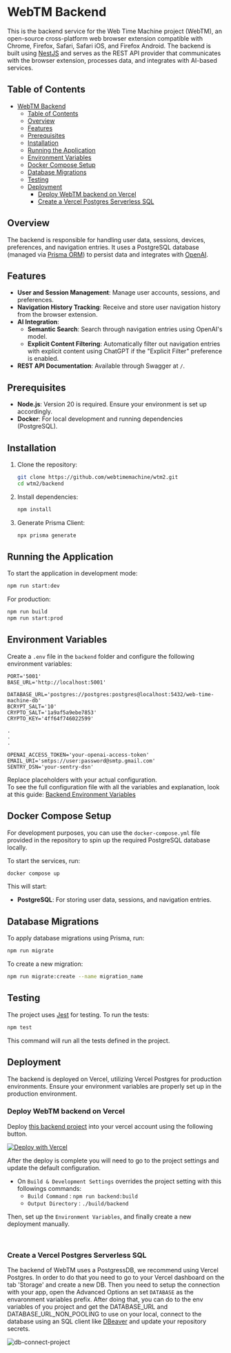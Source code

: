 # WebTM Backend

This is the backend service for the Web Time Machine project (WebTM), an open-source cross-platform web browser extension compatible with Chrome, Firefox, Safari, Safari iOS, and Firefox Android. The backend is built using [NestJS](https://nestjs.com/) and serves as the REST API provider that communicates with the browser extension, processes data, and integrates with AI-based services.

## Table of Contents

- [WebTM Backend](#webtm-backend)
  - [Table of Contents](#table-of-contents)
  - [Overview](#overview)
  - [Features](#features)
  - [Prerequisites](#prerequisites)
  - [Installation](#installation)
  - [Running the Application](#running-the-application)
  - [Environment Variables](#environment-variables)
  - [Docker Compose Setup](#docker-compose-setup)
  - [Database Migrations](#database-migrations)
  - [Testing](#testing)
  - [Deployment](#deployment)
    - [Deploy WebTM backend on Vercel](#deploy-webtm-backend-on-vercel)
    - [Create a Vercel Postgres Serverless SQL](#create-a-vercel-postgres-serverless-sql)

## Overview

The backend is responsible for handling user data, sessions, devices, preferences, and navigation entries. It uses a PostgreSQL database (managed via [Prisma ORM](https://www.prisma.io/)) to persist data and integrates with [OpenAI](https://openai.com/).

## Features

- **User and Session Management**: Manage user accounts, sessions, and preferences.
- **Navigation History Tracking**: Receive and store user navigation history from the browser extension.
- **AI Integration**:
  - **Semantic Search**: Search through navigation entries using OpenAI's model.
  - **Explicit Content Filtering**: Automatically filter out navigation entries with explicit content using ChatGPT if the "Explicit Filter" preference is enabled.
- **REST API Documentation**: Available through Swagger at `/`.

## Prerequisites

- **Node.js**: Version 20 is required. Ensure your environment is set up accordingly.
- **Docker**: For local development and running dependencies (PostgreSQL).

## Installation

1. Clone the repository:

   ```bash
   git clone https://github.com/webtimemachine/wtm2.git
   cd wtm2/backend
   ```

2. Install dependencies:

   ```bash
   npm install
   ```

3. Generate Prisma Client:

   ```bash
   npx prisma generate
   ```

## Running the Application

To start the application in development mode:

```bash
npm run start:dev
```

For production:

```bash
npm run build
npm run start:prod
```

## Environment Variables

Create a `.env` file in the `backend` folder and configure the following environment variables:

```dotenv
PORT='5001'
BASE_URL='http://localhost:5001'

DATABASE_URL='postgres://postgres:postgres@localhost:5432/web-time-machine-db'
BCRYPT_SALT='10'
CRYPTO_SALT='1a9af5a9ebe7853'
CRYPTO_KEY='4ff64f746022599'

.
.
.

OPENAI_ACCESS_TOKEN='your-openai-access-token'
EMAIL_URI='smtps://user:password@smtp.gmail.com'
SENTRY_DSN='your-sentry-dsn'
```

Replace placeholders with your actual configuration. <br/>
To see the full configuration file with all the variables and explanation, look at this guide: [Backend Environment Variables](/guides/setup-backend-environment-variables.md)

## Docker Compose Setup

For development purposes, you can use the `docker-compose.yml` file provided in the repository to spin up the required PostgreSQL database locally.

To start the services, run:

```bash
docker compose up
```

This will start:

- **PostgreSQL**: For storing user data, sessions, and navigation entries.

## Database Migrations

To apply database migrations using Prisma, run:

```bash
npm run migrate
```

To create a new migration:

```bash
npm run migrate:create --name migration_name
```

## Testing

The project uses [Jest](https://jestjs.io/) for testing. To run the tests:

```bash
npm test
```

This command will run all the tests defined in the project.

## Deployment

The backend is deployed on Vercel, utilizing Vercel Postgres for production environments. Ensure your environment variables are properly set up in the production environment.

### Deploy WebTM backend on Vercel

Deploy [this backend project](https://github.com/webtimemachine/wtm2) into your vercel account using the following button.

[![Deploy with Vercel](https://vercel.com/button)](https://vercel.com/new/clone?repository-url=https%3A%2F%2Fgithub.com%2Fwebtimemachine%2Fwtm2%2Ftree%2Fmain%2Fapps%2Fbackend)

After the deploy is complete you will need to go to the project settings and update the default configuration.

- On `Build & Development Settings` overrides the project setting with this followings commands:
  - `Build Command` : `npm run backend:build`
  - `Output Directory` : `./build/backend`

Then, set up the `Environment Variables`, and finally create a new deployment manually.

<br/>

### Create a Vercel Postgres Serverless SQL

The backend of WebTM uses a PostgressDB, we recommend using Vercel Postgres. In order to do that you need to go to your Vercel dashboard on the tab 'Storage' and create a new DB. Then you need to setup the connection with your app, open the Advanced Options an set `DATABASE` as the envaronment variables prefix. After doing that, you can do to the env variables of you project and get the DATABASE_URL and DATABASE_URL_NON_POOLING to use on your local, connect to the database using an SQL client like [DBeaver](https://dbeaver.io/) and update your repository secrets.

![db-connect-project](../docs/db-connect-project.png)
